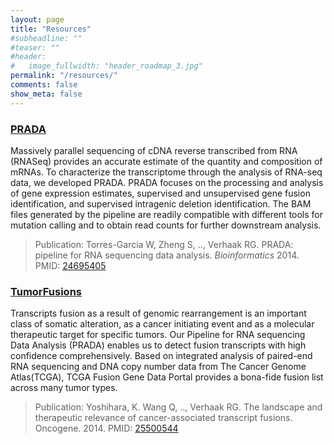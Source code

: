 ```yaml
---
layout: page
title: "Resources"
#subheadline: ""
#teaser: ""
#header:
#   image_fullwidth: "header_roadmap_3.jpg"
permalink: "/resources/"
comments: false
show_meta: false
---
```



### [PRADA](http://bioinformatics.mdanderson.org/main/PRADA:Overview)

Massively parallel sequencing of cDNA reverse transcribed from RNA (RNASeq) provides an accurate estimate of the quantity and composition of mRNAs. To characterize the transcriptome through the analysis of RNA-seq data, we developed PRADA. PRADA focuses on the processing and analysis of gene expression estimates, supervised and unsupervised gene fusion identification, and supervised intragenic deletion identification. The BAM files generated by the pipeline are readily compatible with different tools for mutation calling and to obtain read counts for further downstream analysis.

>Publication: Torres-Garcia W, Zheng S, .., Verhaak RG. PRADA: pipeline for RNA sequencing data analysis. *Bioinformatics* 2014. PMID: [24695405](http://www.ncbi.nlm.nih.gov/pubmed/24695405)

### [TumorFusions](http://tumorfusions.org)

Transcripts fusion as a result of genomic rearrangement is an important class of somatic alteration, as a cancer initiating event and as a molecular therapeutic target for specific tumors. Our Pipeline for RNA sequencing Data Analysis (PRADA) enables us to detect fusion transcripts with high confidence comprehensively. Based on integrated analysis of paired-end RNA sequencing and DNA copy number data from The Cancer Genome Atlas(TCGA), TCGA Fusion Gene Data Portal provides a bona-fide fusion list across many tumor types.

>Publication: Yoshihara, K. Wang Q, .., Verhaak RG. The landscape and therapeutic relevance of cancer-associated transcript fusions. Oncogene. 2014. PMID: [25500544](http://www.ncbi.nlm.nih.gov/pubmed/25500544)

